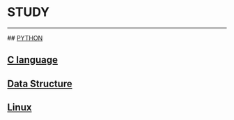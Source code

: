 # STUDY

---

<span style="color:black"> ## [PYTHON](https://blog.naver.com/kimmin2_/222115140755) </span>

## [C language](https://blog.naver.com/kimmin2_/222095431707)

## [Data Structure](https://blog.naver.com/kimmin2_/222101710175)

## [Linux](https://blog.naver.com/kimmin2_/222115151717)

